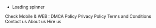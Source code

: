 - Loading spinner

Check Mobile & WEB : 
  DMCA Policy
  Privacy Policy
  Terms and Conditions
  Contact us
  About us
  Hire us